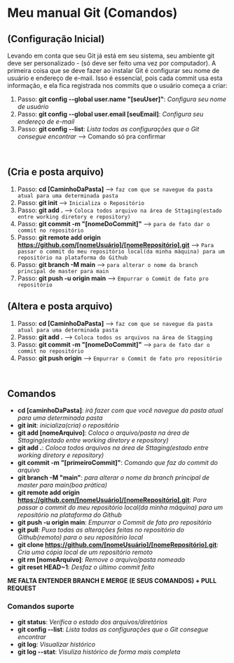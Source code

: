 # Meu manual Git (Comandos)

## (Configuração Inicial)
Levando em conta que seu Git já está em seu sistema, seu ambiente git deve ser personalizado - (só deve ser feito uma vez por computador). 
A primeira coisa que se deve fazer ao instalar Git é configurar seu nome de usuário e endereço de e-mail. Isso é essencial, pois cada commit usa esta informação, e ela fica registrada nos commits que o usuário começa a criar:
1. Passo: **git config --global user.name "[seuUser]"**: *Configura seu nome de usuário*
2. Passo: **git config --global user.email [seuEmail]**: *Configura seu endereço de e-mail*
3. Passo: **git config --list**: *Lista todas as configurações que o Git consegue encontrar* --> Comando só pra confirmar

&nbsp;

## (Cria e posta arquivo)
1. Passo: **cd [CaminhoDaPasta]** --> `faz com que se navegue da pasta atual para uma determinada pasta` 
2. Passo: **git init** --> `Inicializa o Repositório`
3. Passo: **git add .** --> `Coloca todos arquivo na área de Sttaging(estado entre working diretory e repository)`
4. Passo: **git commit -m "[nomeDoCommit]"** --> `para de fato dar o commit no repositório`
5. Passo: **git remote add origin https://github.com/[nomeUsuário]/[nomeRepositório].git** --> `Para passar o commit do meu repositório local(da minha máquina) para um repositório na plataforma do Github`
6. Passo: **git branch -M main** --> `para alterar o nome da branch principal de master para main`
7. Passo: **git push -u origin main** --> `Empurrar o Commit de fato pro repositório`


## (Altera e posta arquivo)
1. Passo: **cd [CaminhoDaPasta]** --> `faz com que se navegue da pasta atual para uma determinada pasta`
2. Passo: **git add .** --> `Coloca todos os arquivos na área de Stagging`
3. Passo: **git commit -m "[nomeDoCommit]"** --> `para de fato dar o commit no repositório`
4. Passo: **git push origin** --> `Empurrar o Commit de fato pro repositório`

&nbsp;

## Comandos
- **cd [caminhoDaPasta]**: *irá fazer com que você navegue da pasta atual para uma determinada pasta*
- **git init**: *inicializa(cria) o repositório*
- **git add [nomeArquivo]**: *Coloca o arquivo/pasta na área de Sttaging(estado entre working diretory e repository)*
- **git add .**: *Coloca todos arquivos na área de Sttaging(estado entre working diretory e repository)*
- **git commit -m "[primeiroCommit]"**: *Comando que faz do commit do arquivo*
- **git branch -M "main"**: *para alterar o nome da branch principal de master para main(boa prática)*
- **git remote add origin https://github.com/[nomeUsuário]/[nomeRepositório].git**: *Para passar o commit do meu repositório local(da minha máquina) para um repositório na plataforma do Github*
- **git push -u origin main**: *Empurrar o Commit de fato pro repositório*
- **git pull**: *Puxa todas as alterações feitas no repositório do Github(remoto) para o seu repositório local*
- **git clone https://github.com/[nomeUsuário]/[nomeRepositório].git**: *Cria uma cópia local de um repositório remoto*
- **git rm [nomeArquivo]**: *Remove o arquivo/pasta nomeado*
- **git reset HEAD~1**: *Desfaz o último commit feito*


**ME FALTA ENTENDER BRANCH E MERGE (E SEUS COMANDOS) + PULL REQUEST**

### Comandos suporte
- **git status**: *Verifica o estado dos arquivos/diretórios*
- **git config --list**: *Lista todas as configurações que o Git consegue encontrar*
- **git log**: *Visualizar histórico*
- **git log --stat**: *Visuliza histórico de forma mais completa*
